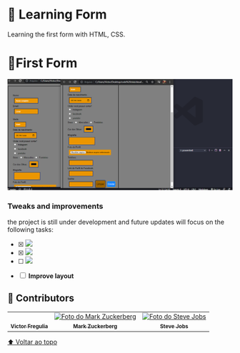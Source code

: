 # :book: Learning Form 
Learning the first form with HTML, CSS.
# :pencil:First Form

<!---Esses são exemplos. Veja https://shields.io para outras pessoas ou para personalizar este conjunto de escudos. Você pode querer incluir dependências, status do projeto e informações de licença aqui--->


<img src="./assets/print form.png" alt="completed form">


### Tweaks and improvements

the project is still under development and future updates will focus on the following tasks:
- [x] <img src="https://img.shields.io/badge/HTML5-E34F26?style=for-the-badge&logo=html5&logoColor=white">
 
- [x] <img src="https://img.shields.io/badge/CSS3-1572B6?style=for-the-badge&logo=css3&logoColor=white">

- [ ] <img src= "https://img.shields.io/badge/JavaScript-323330?style=for-the-badge&logo=javascript&logoColor=F7DF1E">
 
- [ ] <strong> Improve layout</strong>







## 🤝 Contributors


<table>
  <tr>
    <td align="center">
      <a href="#">
        <br>
        <sub>
          <b>Victor Fregulia</b>
        </sub>
      </a>
    </td>
    <td align="center">
      <a href="#">
        <img src="https://s2.glbimg.com/FUcw2usZfSTL6yCCGj3L3v3SpJ8=/smart/e.glbimg.com/og/ed/f/original/2019/04/25/zuckerberg_podcast.jpg" width="100px;" alt="Foto do Mark Zuckerberg"/><br>
        <sub>
          <b>Mark Zuckerberg</b>
        </sub>
      </a>
    </td>
    <td align="center">
      <a href="#">
        <img src="https://miro.medium.com/max/360/0*1SkS3mSorArvY9kS.jpg" width="100px;" alt="Foto do Steve Jobs"/><br>
        <sub>
          <b>Steve Jobs</b>
        </sub>
      </a>
    </td>
  </tr>
</table>








[⬆ Voltar ao topo](#Learning-form)<br>
